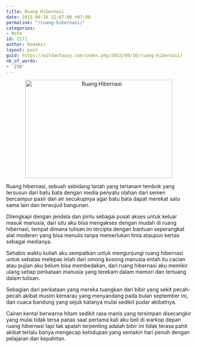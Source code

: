 ```yaml
---
title: Ruang Hibernasi
date: 2015-09-16 22:07:00 +07:00
permalink: "/ruang-hibernasi/"
categories:
- Note
id: 2171
author: Redaksi
layout: post
guid: https://wildanfauzy.com/index.php/2015/09/16/ruang-hibernasi/
nb_of_words:
- '238'
---
```


<div style="clear:both;text-align:center;">
  <a style="margin-left:1em;margin-right:1em;" href="https://wildanfauzyart.files.wordpress.com/2015/09/42293-abandoned-room-7007.jpg"><img loading="lazy" title="Ruang Hibernasi" src="https://wildanfauzyart.files.wordpress.com/2015/09/42293-abandoned-room-7007.jpg?w=300&#038;resize=400%2C266" alt="Ruang Hibernasi" width="400" height="266" border="0" data-recalc-dims="1" /></a>
</div>

Ruang hibernasi, sebuah sebidang tanah yang tertanam tembok yang tersusun dari batu bata dengan media penyatu olahan dari semen bercampur pasir dan air secukupnya agar batu bata dapat merekat satu sama lain dan terwujud bangunan.

Dilengkapi dengan jendela dan pintu sebagai pusat akses untuk keluar masuk manusia, dari situ aku bisa mengakses dengan mudah di ruang hibernasi, tempat dimana tulisan ini tercipta dengan bantuan seperangkat alat moderen yang bisa menulis tanpa memerlukan tinta ataupun kertas sebagai medianya.

Sehabis waktu kuliah aku sempatkan untuk mengunjungi ruang hibernasi untuk sebatas melepas lelah dari omong kosong manusia entah itu cacian atau pujian aku belum bisa membedakan, dari ruang hibernasi aku memikir ulang setiap perkataan manusia yang terekam dalam memori dan tertuang dalam tulisan.

Sebagian dari perkataan yang mereka tuangkan dari bibir yang sekit pecah-pecah akibat musim kemarau yang menyandang pada bulan september ini, dan cuaca bandung yang sejuk katanya mulai sedikit pudar akibatnya.

Cairan kental berwarna hitam sedikit rasa manis yang tersimpan disecangkir yang mulai tidak tersa panas saat pertama kali aku beli di warkop depan ruang hibernasi tapi tak apalah terpenting adalah bibir ini tidak terasa pahit akibat terlalu banya mengecap kehidupan yang semakin hari penuh dengan pelajaran dan kepahitan.